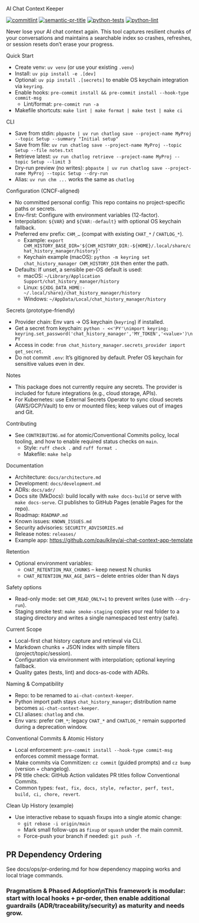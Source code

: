 AI Chat Context Keeper

[![commitlint](https://github.com/paulkiley/ai-chat-context-keeper/actions/workflows/commitlint.yml/badge.svg)](https://github.com/paulkiley/ai-chat-context-keeper/actions/workflows/commitlint.yml)
[![semantic-pr-title](https://github.com/paulkiley/ai-chat-context-keeper/actions/workflows/semantic-pr.yml/badge.svg)](https://github.com/paulkiley/ai-chat-context-keeper/actions/workflows/semantic-pr.yml)
[![python-tests](https://github.com/paulkiley/ai-chat-context-keeper/actions/workflows/python-tests.yml/badge.svg)](https://github.com/paulkiley/ai-chat-context-keeper/actions/workflows/python-tests.yml)
[![python-lint](https://github.com/paulkiley/ai-chat-context-keeper/actions/workflows/python-lint.yml/badge.svg)](https://github.com/paulkiley/ai-chat-context-keeper/actions/workflows/python-lint.yml)

Never lose your AI chat context again. This tool captures resilient chunks of your conversations and maintains a searchable index so crashes, refreshes, or session resets don’t erase your progress.

Quick Start

- Create venv: `uv venv` (or use your existing `.venv`)
- Install: `uv pip install -e .[dev]`
- Optional: `uv pip install .[secrets]` to enable OS keychain integration via `keyring`.
- Enable hooks: `pre-commit install && pre-commit install --hook-type commit-msg`
  - Lint/format: `pre-commit run -a`
- Makefile shortcuts: `make lint | make format | make test | make ci`

CLI

- Save from stdin: `pbpaste | uv run chatlog save --project-name MyProj --topic Setup --summary "Initial setup"`
- Save from file: `uv run chatlog save --project-name MyProj --topic Setup --file notes.txt`
- Retrieve latest: `uv run chatlog retrieve --project-name MyProj --topic Setup --limit 3`
- Dry-run preview (no writes): `pbpaste | uv run chatlog save --project-name MyProj --topic Setup --dry-run`
- Alias: `uv run chm ...` works the same as `chatlog`

Configuration (CNCF-aligned)

- No committed personal config: This repo contains no project-specific paths or secrets.
- Env-first: Configure with environment variables (12-factor).
- Interpolation: `${VAR}` and `${VAR:-default}` with optional OS keychain fallback.
- Preferred env prefix: `CHM_…` (compat with existing `CHAT_*` / `CHATLOG_*`).
  - Example: `export CHM_HISTORY_BASE_DIR='${CHM_HISTORY_DIR:-${HOME}/.local/share/chat_history_manager/history}'`
  - Keychain example (macOS): `python -m keyring set chat_history_manager CHM_HISTORY_DIR` then enter the path.
- Defaults: If unset, a sensible per-OS default is used:
  - macOS: `~/Library/Application Support/chat_history_manager/history`
  - Linux: `${XDG_DATA_HOME:-~/.local/share}/chat_history_manager/history`
  - Windows: `~/AppData/Local/chat_history_manager/history`

Secrets (prototype-friendly)

- Provider chain: Env vars → OS keychain (`keyring`) if installed.
- Get a secret from keychain: `python - <<'PY'\nimport keyring; keyring.set_password('chat_history_manager','MY_TOKEN','<value>')\nPY`
- Access in code: `from chat_history_manager.secrets_provider import get_secret`.
- Do not commit `.env`: It’s gitignored by default. Prefer OS keychain for sensitive values even in dev.

Notes

- This package does not currently require any secrets. The provider is included for future integrations (e.g., cloud storage, APIs).
- For Kubernetes: use External Secrets Operator to sync cloud secrets (AWS/GCP/Vault) to env or mounted files; keep values out of images and Git.

Contributing

- See `CONTRIBUTING.md` for atomic/Conventional Commits policy, local tooling, and how to enable required status checks on `main`.
  - Style: `ruff check .` and `ruff format .`
  - Makefile: `make help`

Documentation

- Architecture: `docs/architecture.md`
- Development: `docs/development.md`
- ADRs: `docs/adr/`
- Docs site (MkDocs): build locally with `make docs-build` or serve with `make docs-serve`. CI publishes to GitHub Pages (enable Pages for the repo).
- Roadmap: `ROADMAP.md`
- Known issues: `KNOWN_ISSUES.md`
- Security advisories: `SECURITY_ADVISORIES.md`
- Release notes: `releases/`
- Example app: https://github.com/paulkiley/ai-chat-context-app-template

Retention

- Optional environment variables:
  - `CHAT_RETENTION_MAX_CHUNKS` – keep newest N chunks
  - `CHAT_RETENTION_MAX_AGE_DAYS` – delete entries older than N days

Safety options

- Read-only mode: set `CHM_READ_ONLY=1` to prevent writes (use with `--dry-run`).
- Staging smoke test: `make smoke-staging` copies your real folder to a staging directory and writes a single namespaced test entry (safe).

Current Scope

- Local-first chat history capture and retrieval via CLI.
- Markdown chunks + JSON index with simple filters (project/topic/session).
- Configuration via environment with interpolation; optional keyring fallback.
- Quality gates (tests, lint) and docs-as-code with ADRs.

Naming & Compatibility

- Repo: to be renamed to `ai-chat-context-keeper`.
- Python import path stays `chat_history_manager`; distribution name becomes `ai-chat-context-keeper`.
- CLI aliases: `chatlog` and `chm`.
- Env vars: prefer `CHM_*`; legacy `CHAT_*` and `CHATLOG_*` remain supported during a deprecation window.

Conventional Commits & Atomic History

- Local enforcement: `pre-commit install --hook-type commit-msg` enforces commit message format.
- Make commits via Commitizen: `cz commit` (guided prompts) and `cz bump` (version + changelog).
- PR title check: GitHub Action validates PR titles follow Conventional Commits.
- Common types: `feat, fix, docs, style, refactor, perf, test, build, ci, chore, revert`.

Clean Up History (example)

- Use interactive rebase to squash fixups into a single atomic change:
  - `git rebase -i origin/main`
  - Mark small follow-ups as `fixup` or `squash` under the main commit.
  - Force-push your branch if needed: `git push -f`.

## PR Dependency Ordering

See docs/ops/pr-ordering.md for how dependency mapping works and local triage commands.

### Pragmatism & Phased Adoption\nThis framework is modular: start with local hooks + pr-order, then enable additional guardrails (ADR/traceability/security) as maturity and needs grow.
